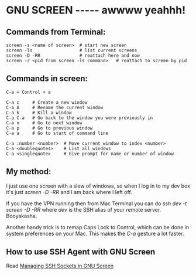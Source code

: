 # GNU SCREEN ----- awwww yeahhh!

## Commands from Terminal:

    screen -s <name of screen>  # start new screen
    screen -ls                  # list current screens
    screen -D -RR               # reattach here and now
    screen -r <pid from screen -ls command>   # reattach to screen by pid

## Commands in screen:

    C-a = Control + a

    C-a c     # Create a new window
    C-a A     # Rename the current window
    C-a k     # Kill a window
    C-a C-a   # Go back to the window you were previously in
    C-a n     # Go to next window
    C-a p     # Go to previous window
    C-a a     # Go to start of command line

    C-a :number <number>  # Move current window to index <number>
    C-a <doublequotes>    # List all windows
    C-a <singlequote>     # Give prompt for name or number of window

## My method: 
I just use one screen with a slew of windows, so when I log in to my dev box it's just *screen -D -RR* and I am back where I left off.  

If you have the VPN running then from Mac Terminal you can do *ssh dev -t screen -D -RR* where *dev* is the SSH alias of your remote server.  Booyakasha.

Another handy trick is to remap Caps Lock to Control, which can be done in system preferences on your Mac.  This makes the *C-a* gesture a lot faster.

## How to use SSH Agent with GNU Screen
Read [Managing SSH Sockets in GNU Screen](http://techblog.appnexus.com/?p=78)
